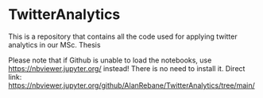 # TwitterAnalytics
This is a repository that contains all the code used for applying twitter analytics in our MSc. Thesis

Please note that if Github is unable to load the notebooks, use https://nbviewer.jupyter.org/ instead! There is no need to install it. Direct link: https://nbviewer.jupyter.org/github/AlanRebane/TwitterAnalytics/tree/main/
